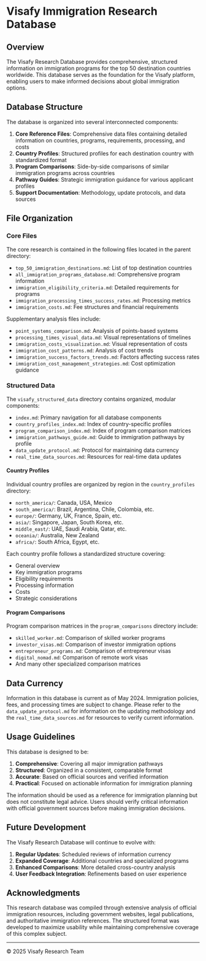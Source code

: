 # Visafy Immigration Research Database

## Overview

The Visafy Research Database provides comprehensive, structured information on immigration programs for the top 50 destination countries worldwide. This database serves as the foundation for the Visafy platform, enabling users to make informed decisions about global immigration options.

## Database Structure

The database is organized into several interconnected components:

1. **Core Reference Files**: Comprehensive data files containing detailed information on countries, programs, requirements, processing, and costs
2. **Country Profiles**: Structured profiles for each destination country with standardized format
3. **Program Comparisons**: Side-by-side comparisons of similar immigration programs across countries
4. **Pathway Guides**: Strategic immigration guidance for various applicant profiles
5. **Support Documentation**: Methodology, update protocols, and data sources

## File Organization

### Core Files

The core research is contained in the following files located in the parent directory:

- `top_50_immigration_destinations.md`: List of top destination countries
- `all_immigration_programs_database.md`: Comprehensive program information
- `immigration_eligibility_criteria.md`: Detailed requirements for programs
- `immigration_processing_times_success_rates.md`: Processing metrics
- `immigration_costs.md`: Fee structures and financial requirements

Supplementary analysis files include:

- `point_systems_comparison.md`: Analysis of points-based systems
- `processing_times_visual_data.md`: Visual representations of timelines
- `immigration_costs_visualization.md`: Visual representation of costs
- `immigration_cost_patterns.md`: Analysis of cost trends
- `immigration_success_factors_trends.md`: Factors affecting success rates
- `immigration_cost_management_strategies.md`: Cost optimization guidance

### Structured Data

The `visafy_structured_data` directory contains organized, modular components:

- `index.md`: Primary navigation for all database components
- `country_profiles_index.md`: Index of country-specific profiles
- `program_comparison_index.md`: Index of program comparison matrices
- `immigration_pathways_guide.md`: Guide to immigration pathways by profile
- `data_update_protocol.md`: Protocol for maintaining data currency
- `real_time_data_sources.md`: Resources for real-time data updates

#### Country Profiles

Individual country profiles are organized by region in the `country_profiles` directory:

- `north_america/`: Canada, USA, Mexico
- `south_america/`: Brazil, Argentina, Chile, Colombia, etc.
- `europe/`: Germany, UK, France, Spain, etc.
- `asia/`: Singapore, Japan, South Korea, etc.
- `middle_east/`: UAE, Saudi Arabia, Qatar, etc.
- `oceania/`: Australia, New Zealand
- `africa/`: South Africa, Egypt, etc.

Each country profile follows a standardized structure covering:
- General overview
- Key immigration programs
- Eligibility requirements
- Processing information
- Costs
- Strategic considerations

#### Program Comparisons

Program comparison matrices in the `program_comparisons` directory include:

- `skilled_worker.md`: Comparison of skilled worker programs
- `investor_visas.md`: Comparison of investor immigration options
- `entrepreneur_programs.md`: Comparison of entrepreneur visas
- `digital_nomad.md`: Comparison of remote work visas
- And many other specialized comparison matrices

## Data Currency

Information in this database is current as of May 2024. Immigration policies, fees, and processing times are subject to change. Please refer to the `data_update_protocol.md` for information on the updating methodology and the `real_time_data_sources.md` for resources to verify current information.

## Usage Guidelines

This database is designed to be:

1. **Comprehensive**: Covering all major immigration pathways
2. **Structured**: Organized in a consistent, comparable format
3. **Accurate**: Based on official sources and verified information
4. **Practical**: Focused on actionable information for immigration planning

The information should be used as a reference for immigration planning but does not constitute legal advice. Users should verify critical information with official government sources before making immigration decisions.

## Future Development

The Visafy Research Database will continue to evolve with:

1. **Regular Updates**: Scheduled reviews of information currency
2. **Expanded Coverage**: Additional countries and specialized programs
3. **Enhanced Comparisons**: More detailed cross-country analysis
4. **User Feedback Integration**: Refinements based on user experience

## Acknowledgments

This research database was compiled through extensive analysis of official immigration resources, including government websites, legal publications, and authoritative immigration references. The structured format was developed to maximize usability while maintaining comprehensive coverage of this complex subject.

---

© 2025 Visafy Research Team